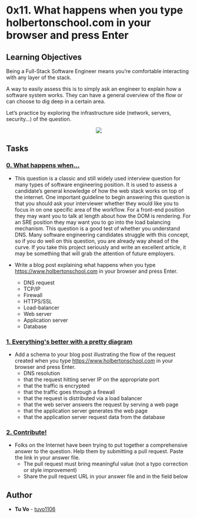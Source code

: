 # 0x11. What happens when you type holbertonschool.com in your browser and press Enter

## Learning Objectives

Being a Full-Stack Software Engineer means you’re comfortable interacting with any layer of the stack.

A way to easily assess this is to simply ask an engineer to explain how a software system works. They can have a general overview of the flow or can choose to dig deep in a certain area.

Let’s practice by exploring the infrastructure side (network, servers, security…) of the question.

<p align="center">
  <img src="http://i.imgur.com/R8R3sqC.png">
</p>

## Tasks

### [0. What happens when...](./0-blog_post)
* This question is a classic and still widely used interview question for many types of software engineering position. It is used to assess a candidate’s general knowledge of how the web stack works on top of the internet. One important guideline to begin answering this question is that you should ask your interviewer whether they would like you to focus in on one specific area of the workflow. For a front-end position they may want you to talk at length about how the DOM is rendering. For an SRE position they may want you to go into the load balancing mechanism.
This question is a good test of whether you understand DNS. Many software engineering candidates struggle with this concept, so if you do well on this question, you are already way ahead of the curve. If you take this project seriously and write an excellent article, it may be something that will grab the attention of future employers.

* Write a blog post explaining what happens when you type https://www.holbertonschool.com in your browser and press Enter.
  * DNS request
  * TCP/IP
  * Firewall
  * HTTPS/SSL
  * Load-balancer
  * Web server
  * Application server
  * Database


### [1. Everything's better with a pretty diagram](./1-what_happen_when_diagram)
* Add a schema to your blog post illustrating the flow of the request created when you type https://www.holbertonschool.com in your browser and press Enter.
  * DNS resolution
  * that the request hitting server IP on the appropriate port
  * that the traffic is encrypted
  * that the traffic goes through a firewall
  * that the request is distributed via a load balancer
  * that the web server answers the request by serving a web page
  * that the application server generates the web page
  * that the application server request data from the database

### [2. Contribute!](./2-contribution-to_what-happens-when_github_answer)
* Folks on the Internet have been trying to put together a comprehensive answer to the question. Help them by submitting a pull request. Paste the link in your answer file.
  * The pull request must bring meaningful value (not a typo correction or style improvement)
  * Share the pull request URL in your answer file and in the field below


## Author
* **Tu Vo** - [tuvo1106](https://github.com/tuvo1106)
